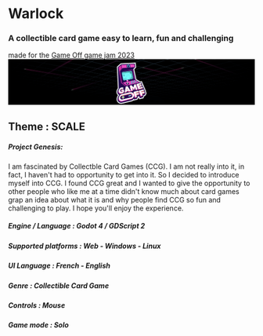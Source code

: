 # Warlock
### A collectible card game easy to learn, fun and challenging
made for the [Game Off game jam 2023](https://itch.io/jam/game-off-2023)
![Jam logo](docs/Game_Off_2023_Logo.png)
## Theme : SCALE

##### Project Genesis:
I am fascinated by Collectble Card Games (CCG). I am not really into it, in fact, I haven't had to opportunity to get into it. So I decided to introduce myself into CCG. 
I found CCG great and I wanted to give the opportunity to other people who like me at a time didn't know much about card games grap an idea about what it is and why people find CCG so fun and challenging to play. 
I hope you'll enjoy the experience.

##### Engine / Language : Godot 4 / GDScript 2
##### Supported platforms : Web - Windows - Linux
##### UI Language : French - English
##### Genre : Collectible Card Game
##### Controls : Mouse
##### Game mode : Solo

